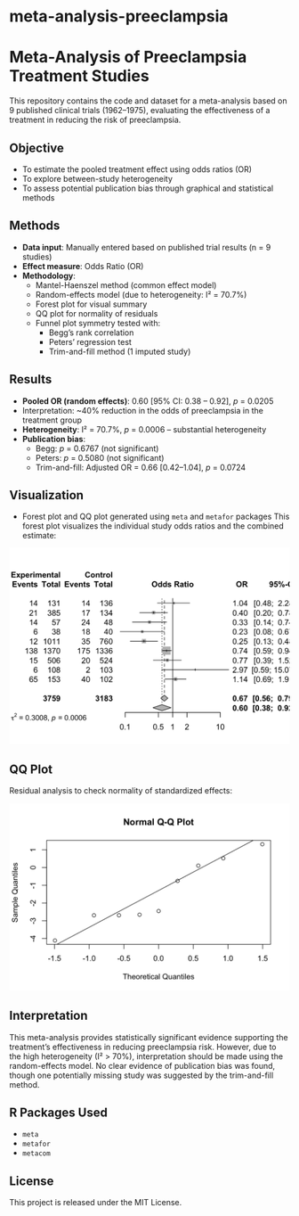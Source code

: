# meta-analysis-preeclampsia


#  Meta-Analysis of Preeclampsia Treatment Studies

This repository contains the code and dataset for a meta-analysis based on 9 published clinical trials (1962–1975), evaluating the effectiveness of a treatment in reducing the risk of preeclampsia.

##  Objective
- To estimate the pooled treatment effect using odds ratios (OR)
- To explore between-study heterogeneity
- To assess potential publication bias through graphical and statistical methods

## Methods

- **Data input**: Manually entered based on published trial results (n = 9 studies)
- **Effect measure**: Odds Ratio (OR)
- **Methodology**:
  - Mantel-Haenszel method (common effect model)
  - Random-effects model (due to heterogeneity: I² = 70.7%)
  - Forest plot for visual summary
  - QQ plot for normality of residuals
  - Funnel plot symmetry tested with:
    - Begg’s rank correlation
    - Peters’ regression test
    - Trim-and-fill method (1 imputed study)

## Results

- **Pooled OR (random effects)**: 0.60 [95% CI: 0.38 – 0.92], *p* = 0.0205  
- Interpretation: ~40% reduction in the odds of preeclampsia in the treatment group  
- **Heterogeneity**: I² = 70.7%, *p* = 0.0006 – substantial heterogeneity  
- **Publication bias**:  
  - Begg: *p* = 0.6767 (not significant)  
  - Peters: *p* = 0.5080 (not significant)  
  - Trim-and-fill: Adjusted OR = 0.66 [0.42–1.04], *p* = 0.0724

##  Visualization
- Forest plot and QQ plot generated using `meta` and `metafor` packages
This forest plot visualizes the individual study odds ratios and the combined estimate:

![Forest Plot](output/forest_plot.png)

##  QQ Plot

Residual analysis to check normality of standardized effects:

![QQ Plot](output/qq_plot.png)


## Interpretation
This meta-analysis provides statistically significant evidence supporting the treatment’s effectiveness in reducing preeclampsia risk. However, due to the high heterogeneity (I² > 70%), interpretation should be made using the random-effects model. No clear evidence of publication bias was found, though one potentially missing study was suggested by the trim-and-fill method.

##  R Packages Used
- `meta`
- `metafor`
- `metacom`

##  License
This project is released under the MIT License.

